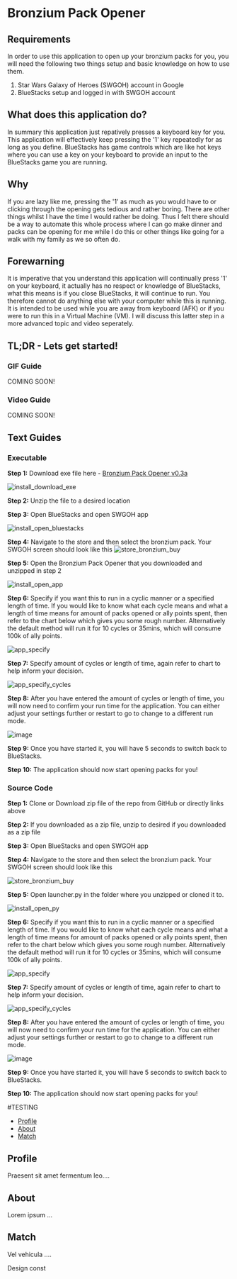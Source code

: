 # Bronzium Pack Opener

## Requirements

In order to use this application to open up your bronzium packs for you, you will need the following two things setup and basic knowledge on how to use them.

1. Star Wars Galaxy of Heroes (SWGOH) account in Google
2. BlueStacks setup and logged in with SWGOH account

## What does this application do?

In summary this application just repatively presses a keyboard key for you. This application will effectively keep pressing the '1' key repeatedly for as long as you define. BlueStacks has game controls which are like hot keys where you can use a key on your keyboard to provide an input to the BlueStacks game you are running.

## Why

If you are lazy like me, pressing the '1' as much as you would have to or clicking through the opening gets tedious and rather boring. There are other things whilst I have the time I would rather be doing. Thus I felt there should be a way to automate this whole process where I can go make dinner and packs can be opening for me while I do this or other things like going for a walk with my family as we so often do.

## Forewarning

It is imperative that you understand this application will continually press '1' on your keyboard, it actually has no respect or knowledge of BlueStacks, what this means is if you close BlueStacks, it will continue to run. You therefore cannot do anything else with your computer while this is running. It is intended to be used while you are away from keyboard (AFK) or if you were to run this in a Virtual Machine (VM). I will discuss this latter step in a more advanced topic and video seperately.

## TL;DR - Lets get started!

### GIF Guide

COMING SOON!


### Video Guide

COMING SOON!

## Text Guides

### Executable

**Step 1:** Download exe file here - <a href="https://1drv.ms/u/s!AqZNpR8_ZtGviKM-QTho_qw3sC3U-A?e=mfb9Qa">Bronzium Pack Opener v0.3a</a>

![install_download_exe](https://user-images.githubusercontent.com/53065247/119247797-0b2ca900-bbd0-11eb-8037-3a3a216cbbba.png)

**Step 2:** Unzip the file to a desired location

**Step 3:** Open BlueStacks and open SWGOH app

![install_open_bluestacks](https://user-images.githubusercontent.com/53065247/119247843-5b0b7000-bbd0-11eb-9151-05c11d9b8f1c.png)

**Step 4:** Navigate to the store and then select the bronzium pack. Your SWGOH screen should look like this
![store_bronzium_buy](https://user-images.githubusercontent.com/53065247/119247440-c2272580-bbcc-11eb-90c3-089979de43a7.png)

**Step 5:** Open the Bronzium Pack Opener that you downloaded and unzipped in step 2

![install_open_app](https://user-images.githubusercontent.com/53065247/119247872-9dcd4800-bbd0-11eb-92bb-329e5e2f4e78.png)

**Step 6:** Specify if you want this to run in a cyclic manner or a specified length of time. If you would like to know what each cycle means and what a length of time means for     amount of packs opened or ally points spent, then refer to the chart below which gives you some rough number. Alternatively the default method will run it for 10 cycles or 35mins,   which will consume 100k of ally points.

![app_specify](https://user-images.githubusercontent.com/53065247/119247901-cd7c5000-bbd0-11eb-8c2b-031887707e1d.png)

**Step 7:** Specify amount of cycles or length of time, again refer to chart to help inform your decision.

![app_specify_cycles](https://user-images.githubusercontent.com/53065247/119247977-53989680-bbd1-11eb-958e-bdba0fd03acb.png)

**Step 8:** After you have entered the amount of cycles or length of time, you will now need to confirm your run time for the application. You can either adjust your settings         further or restart to go to change to a different run mode.

![image](https://user-images.githubusercontent.com/53065247/119247990-657a3980-bbd1-11eb-921d-b24550b486f1.png)

**Step 9:** Once you have started it, you will have 5 seconds to switch back to BlueStacks.

**Step 10:** The application should now start opening packs for you!

### Source Code

**Step 1:** Clone or Download zip file of the repo from GitHub or directly links above

**Step 2:** If you downloaded as a zip file, unzip to desired if you downloaded as a zip file

**Step 3:** Open BlueStacks and open SWGOH app

**Step 4:** Navigate to the store and then select the bronzium pack. Your SWGOH screen should look like this

![store_bronzium_buy](https://user-images.githubusercontent.com/53065247/119247440-c2272580-bbcc-11eb-90c3-089979de43a7.png)

**Step 5:** Open launcher.py in the folder where you unzipped or cloned it to.

![install_open_py](https://user-images.githubusercontent.com/53065247/119247936-09afb080-bbd1-11eb-87e2-a8b31b8ae4c9.png)

**Step 6:** Specify if you want this to run in a cyclic manner or a specified length of time. If you would like to know what each cycle means and what a length of time means for     amount of packs opened or ally points spent, then refer to the chart below which gives you some rough number. Alternatively the default method will run it for 10 cycles or 35mins,   which will consume 100k of ally points.

![app_specify](https://user-images.githubusercontent.com/53065247/119247901-cd7c5000-bbd0-11eb-8c2b-031887707e1d.png)

**Step 7:** Specify amount of cycles or length of time, again refer to chart to help inform your decision.

![app_specify_cycles](https://user-images.githubusercontent.com/53065247/119247977-53989680-bbd1-11eb-958e-bdba0fd03acb.png)

**Step 8:** After you have entered the amount of cycles or length of time, you will now need to confirm your run time for the application. You can either adjust your settings         further or restart to go to change to a different run mode.

![image](https://user-images.githubusercontent.com/53065247/119247990-657a3980-bbd1-11eb-921d-b24550b486f1.png)

**Step 9:** Once you have started it, you will have 5 seconds to switch back to BlueStacks.

**Step 10:** The application should now start opening packs for you!


#TESTING

<ul id="profileTabs" class="nav nav-tabs">
    <li class="active"><a href="#profile" data-toggle="tab">Profile</a></li>
    <li><a href="#about" data-toggle="tab">About</a></li>
    <li><a href="#match" data-toggle="tab">Match</a></li>
</ul>
  <div class="tab-content">
<div role="tabpanel" class="tab-pane active" id="profile">
    <h2>Profile</h2>
<p>Praesent sit amet fermentum leo....</p>
</div>

<div role="tabpanel" class="tab-pane" id="about">
    <h2>About</h2>
    <p>Lorem ipsum ...</p></div>

<div role="tabpanel" class="tab-pane" id="match">
    <h2>Match</h2>
    <p>Vel vehicula ....</p>
</div>
</div>

Design const
